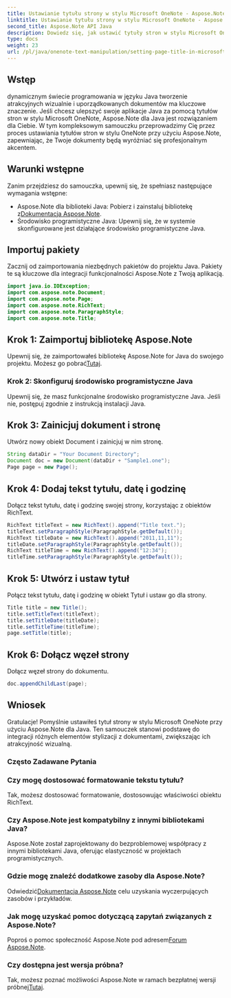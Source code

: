 ```yaml
---
title: Ustawianie tytułu strony w stylu Microsoft OneNote - Aspose.Note
linktitle: Ustawianie tytułu strony w stylu Microsoft OneNote - Aspose.Note
second_title: Aspose.Note API Java
description: Dowiedz się, jak ustawić tytuły stron w stylu Microsoft OneNote przy użyciu Aspose.Note dla Java. Podnieś jakość swoich dokumentów Java dzięki profesjonalnemu formatowaniu.
type: docs
weight: 23
url: /pl/java/onenote-text-manipulation/setting-page-title-in-microsoft-onenote-style/
---
```

## Wstęp
dynamicznym świecie programowania w języku Java tworzenie atrakcyjnych wizualnie i uporządkowanych dokumentów ma kluczowe znaczenie. Jeśli chcesz ulepszyć swoje aplikacje Java za pomocą tytułów stron w stylu Microsoft OneNote, Aspose.Note dla Java jest rozwiązaniem dla Ciebie. W tym kompleksowym samouczku przeprowadzimy Cię przez proces ustawiania tytułów stron w stylu OneNote przy użyciu Aspose.Note, zapewniając, że Twoje dokumenty będą wyróżniać się profesjonalnym akcentem.
## Warunki wstępne
Zanim przejdziesz do samouczka, upewnij się, że spełniasz następujące wymagania wstępne:
-  Aspose.Note dla biblioteki Java: Pobierz i zainstaluj bibliotekę z[Dokumentacja Aspose.Note](https://reference.aspose.com/note/java/).
- Środowisko programistyczne Java: Upewnij się, że w systemie skonfigurowane jest działające środowisko programistyczne Java.
## Importuj pakiety
Zacznij od zaimportowania niezbędnych pakietów do projektu Java. Pakiety te są kluczowe dla integracji funkcjonalności Aspose.Note z Twoją aplikacją.
```java
import java.io.IOException;
import com.aspose.note.Document;
import com.aspose.note.Page;
import com.aspose.note.RichText;
import com.aspose.note.ParagraphStyle;
import com.aspose.note.Title;
```
## Krok 1: Zaimportuj bibliotekę Aspose.Note
 Upewnij się, że zaimportowałeś bibliotekę Aspose.Note for Java do swojego projektu. Możesz go pobrać[Tutaj](https://releases.aspose.com/note/java/).
### Krok 2: Skonfiguruj środowisko programistyczne Java
Upewnij się, że masz funkcjonalne środowisko programistyczne Java. Jeśli nie, postępuj zgodnie z instrukcją instalacji Java.
## Krok 3: Zainicjuj dokument i stronę
Utwórz nowy obiekt Document i zainicjuj w nim stronę.
```java
String dataDir = "Your Document Directory";
Document doc = new Document(dataDir + "Sample1.one");
Page page = new Page();
```
## Krok 4: Dodaj tekst tytułu, datę i godzinę
Dołącz tekst tytułu, datę i godzinę swojej strony, korzystając z obiektów RichText.
```java
RichText titleText = new RichText().append("Title text.");
titleText.setParagraphStyle(ParagraphStyle.getDefault());
RichText titleDate = new RichText().append("2011,11,11");
titleDate.setParagraphStyle(ParagraphStyle.getDefault());
RichText titleTime = new RichText().append("12:34");
titleTime.setParagraphStyle(ParagraphStyle.getDefault());
```
## Krok 5: Utwórz i ustaw tytuł
Połącz tekst tytułu, datę i godzinę w obiekt Tytuł i ustaw go dla strony.
```java
Title title = new Title();
title.setTitleText(titleText);
title.setTitleDate(titleDate);
title.setTitleTime(titleTime);
page.setTitle(title);
```
## Krok 6: Dołącz węzeł strony
Dołącz węzeł strony do dokumentu.
```java
doc.appendChildLast(page);
```

## Wniosek
Gratulacje! Pomyślnie ustawiłeś tytuł strony w stylu Microsoft OneNote przy użyciu Aspose.Note dla Java. Ten samouczek stanowi podstawę do integracji różnych elementów stylizacji z dokumentami, zwiększając ich atrakcyjność wizualną.
### Często Zadawane Pytania
### Czy mogę dostosować formatowanie tekstu tytułu?
Tak, możesz dostosować formatowanie, dostosowując właściwości obiektu RichText.
### Czy Aspose.Note jest kompatybilny z innymi bibliotekami Java?
Aspose.Note został zaprojektowany do bezproblemowej współpracy z innymi bibliotekami Java, oferując elastyczność w projektach programistycznych.
### Gdzie mogę znaleźć dodatkowe zasoby dla Aspose.Note?
 Odwiedzić[Dokumentacja Aspose.Note](https://reference.aspose.com/note/java/) celu uzyskania wyczerpujących zasobów i przykładów.
### Jak mogę uzyskać pomoc dotyczącą zapytań związanych z Aspose.Note?
 Poproś o pomoc społeczność Aspose.Note pod adresem[Forum Aspose.Note](https://forum.aspose.com/c/note/28).
### Czy dostępna jest wersja próbna?
 Tak, możesz poznać możliwości Aspose.Note w ramach bezpłatnej wersji próbnej[Tutaj](https://releases.aspose.com/).